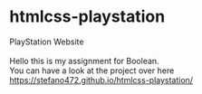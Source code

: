 # htmlcss-playstation

PlayStation Website <br> 
<br> 
Hello this is my assignment for Boolean. <br> 
You can have a look at the project over here https://stefano472.github.io/htmlcss-playstation/
